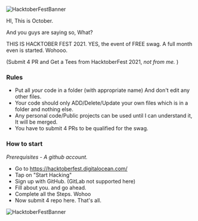 ![HacktoberFestBanner](../../blob/main/_src/banner-dark.png)

HI, This is October.

And you guys are saying so, What?

THIS IS HACKTOBER FEST 2021. YES, the event of FREE swag.
A full month even is started. Wohooo.

(Submit 4 PR and Get a Tees from HacktoberFest 2021, *not from me.* )

### Rules

 - Put all *your* code in a folder (with appropriate name) And don't edit any other files.
 - Your code should only ADD/Delete/Update your own files which is in a folder and nothing else.
 - Any personal code/Public projects can be used until I can understand it, It will be merged.
 - You have to submit 4 PRs to be qualified for the swag.

### How to start

*Prerequisites - A github account.*

 - Go to https://hacktoberfest.digitalocean.com/ 
 - Tap on "Start Hacking"
 - Sign up with GitHub. (GitLab not supported here)
 - Fill about you. and go ahead.
 - Complete all the Steps. Wohoo
 - Now submit 4 repo here. That's all.

![HacktoberFestBanner](../../blob/main/_src/footer-dark.png)